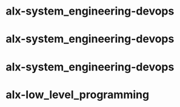 # alx-system_engineering-devops
# alx-system_engineering-devops
# alx-system_engineering-devops
# alx-low_level_programming
